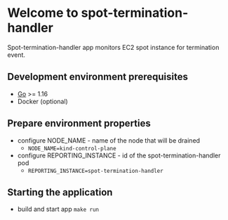 # Welcome to spot-termination-handler

Spot-termination-handler app monitors EC2 spot instance for termination event. 

## Development environment prerequisites
* [Go](https://golang.org/) >= 1.16
* Docker (optional)

## Prepare environment properties
* configure NODE_NAME - name of the node that will be drained
  * `NODE_NAME=kind-control-plane`
* configure REPORTING_INSTANCE - id of the spot-termination-handler pod
  * `REPORTING_INSTANCE=spot-termination-handler`

## Starting the application
* build and start app `make run`
